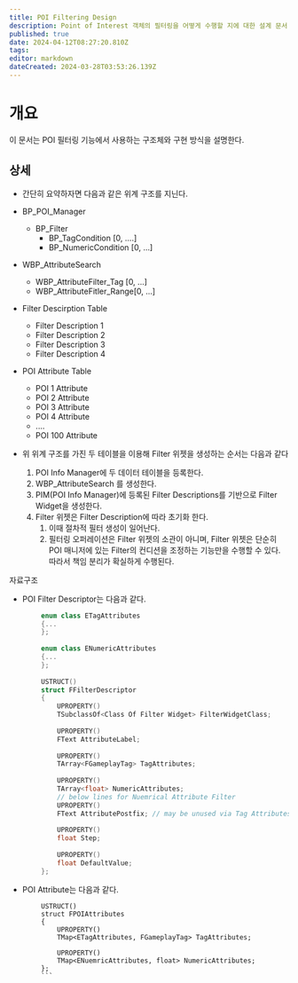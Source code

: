 ```yaml
---
title: POI Filtering Design
description: Point of Interest 객체의 필터링을 어떻게 수행할 지에 대한 설계 문서 
published: true
date: 2024-04-12T08:27:20.810Z
tags: 
editor: markdown
dateCreated: 2024-03-28T03:53:26.139Z
---
```


# 개요

이 문서는 POI 필터링 기능에서 사용하는 구조체와 구현 방식을 설명한다. 

## 상세

-   간단히 요약하자면 다음과 같은 위계 구조를 지닌다.

-   BP_POI_Manager
    -   BP_Filter 
        -   BP_TagCondition [0, ....]
        -   BP_NumericCondition [0, ...]
-   WBP_AttributeSearch 
    -   WBP_AttributeFilter_Tag [0, ...]
    -   WBP_AttributeFitler_Range[0, ...]

-   Filter Descirption Table 
    -   Filter Description 1
    -   Filter Description 2
    -   Filter Description 3
    -   Filter Description 4


-   POI Attribute Table 
    -   POI 1 Attribute
    -   POI 2 Attribute
    -   POI 3 Attribute
    -   POI 4 Attribute
    -   ....
    -   POI 100 Attribute

-   위 위계 구조를 가진 두 테이블을 이용해 Filter 위젯을 생성하는 순서는 다음과 같다
    1.  POI Info Manager에 두 데이터 테이블을 등록한다.
    2.  WBP_AttributeSearch 를 생성한다.
    3.  PIM(POI Info Manager)에 등록된 Filter Descriptions를 기반으로 Filter Widget을 생성한다.
    4.  Filter 위젯은 Filter Description에 따라 초기화 한다. 
        1.  이때 절차적 필터 생성이 일어난다.
        2.  필터링 오퍼레이션은 Filter 위젯의 소관이 아니며, Filter 위젯은 단순히 POI 매니저에 있는  Filter의 컨디션을 조정하는 기능만을 수행할 수 있다. 
따라서 책임 분리가 확실하게 수행된다.





자료구조

-   POI Filter Descriptor는 다음과 같다.
```cpp 
        enum class ETagAttributes
        {...
        };
        
        enum class ENumericAttributes
        {...    
        };
        
        USTRUCT()
        struct FFilterDescriptor
        {
            UPROPERTY()
            TSubclassOf<Class Of Filter Widget> FilterWidgetClass;
            
            UPROPERTY()
            FText AttributeLabel;
            
            UPROPERTY()
            TArray<FGameplayTag> TagAttributes;
            
            UPROPERTY()
        	TArray<float> NumericAttributes;
            // below lines for Nuemrical Attribute Filter
            UPROPERTY()
            FText AttributePostfix; // may be unused via Tag Attributes
            
            UPROPERTY()
            float Step;
            
            UPROPERTY()
            float DefaultValue;
        };
```
-   POI Attribute는 다음과 같다.
```
        USTRUCT()
        struct FPOIAttributes
        {
            UPROPERTY()
            TMap<ETagAttributes, FGameplayTag> TagAttributes;
            
            UPROPERTY()
            TMap<ENuemricAttributes, float> NumericAttributes;    
        };
        ```
